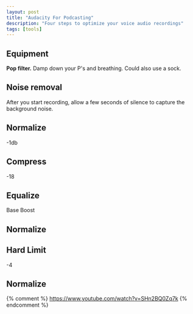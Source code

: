 ```yaml
---
layout: post
title: "Audacity For Podcasting"
description: "Four steps to optimize your voice audio recordings"
tags: [tools]
---
```


## Equipment

**Pop filter.**  Damp down your P's and breathing.  Could also use a sock.

## Noise removal

After you start recording, allow a few seconds of silence to capture the background noise.

## Normalize

-1db

## Compress

-18

## Equalize
Base Boost

## Normalize

## Hard Limit

-4

## Normalize



{% comment %}
https://www.youtube.com/watch?v=SHn2BQ0Zq7k
{% endcomment %}
